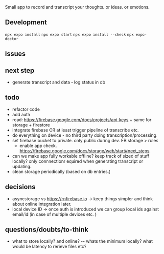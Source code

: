 Small app to record and transcript your thoughts. or ideas. or emotions.

## Development

`npx expo install`
`npx expo start`
`npx expo install --check`
`npx expo-doctor`

## issues

## next step
- generate transcript and data - log status in db

## todo


- refactor code
- add auth
- read: https://firebase.google.com/docs/projects/api-keys + same for storage + firestore
- integrate firebase OR at least trigger pipeline of transcribe etc.
- do everything on device - no third party doing transcription/processing.
- set firebase bucket to private. only public during dev. FB storage > rules
  - enable app check. https://firebase.google.com/docs/storage/web/start#next_steps
- can we make app fully workable offline? keep track of sized of stuff locally? only connnectionr equired when generating transcript or updating.
- clean storage periodically (based on db entries.)

## decisions

- asyncstorage vs https://rnfirebase.io -> keep things simpler and think about online integration later.
- local device ID -> once auth is introduced we can group local ids against email/id (in case of multiple devices etc. )

## questions/doubts/to-think

- what to store locally? and online? -- whats the minimum locally? what would be latency to rerieve files etc?